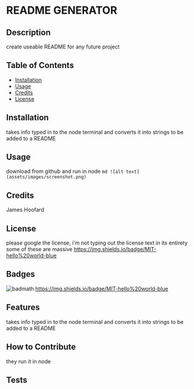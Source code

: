 # README GENERATOR
  ## Description
 create useable README for any future project
  ## Table of Contents
  
  - [Installation](#installation)
  - [Usage](#usage)
  - [Credits](#credits)
  - [License](#licenseTitle)
  ## Installation
  takes info typed in to the node terminal and converts it into strings to be added to a README
  ## Usage
  download from github and run in node
      ```md
      ![alt text](assets/images/screenshot.png)
      ```
  ## Credits
  James Hoofard
  ## License
  please google the license, i'm not typing out the license text in its entirety some of these are massive
  https://img.shields.io/badge/MIT-hello%20world-blue
  
  ## Badges
  ![badmath](https://img.shields.io/github/languages/top/nielsenjared/badmath)
  https://img.shields.io/badge/MIT-hello%20world-blue
  ## Features
 takes info typed in to the node terminal and converts it into strings to be added to a README
  ## How to Contribute
  they run it in node



  ## Tests
  

